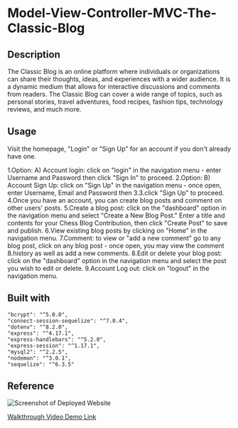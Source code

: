 # Model-View-Controller-MVC-The-Classic-Blog

## Description
The Classic Blog is an online platform where individuals or organizations can share their thoughts, ideas, and experiences with a wider audience. It is a dynamic medium that allows for interactive discussions and comments from readers. The Classic Blog can cover a wide range of topics, such as personal stories, travel adventures, food recipes, fashion tips, technology reviews, and much more.

## Usage
 Visit the homepage, "Login" or "Sign Up" for an account if you don't already have one.

1.Option: A) Account login: click on "login" in the navigation menu - enter Username and Password then click "Sign In" to proceed.
2.Option: B) Account Sign Up: click on "Sign Up" in the navigation menu - once open, enter Username, Email and Password then 3.3.click "Sign Up" to proceed.
4.Once you have an account, you can create blog posts and comment on other users' posts.
5.Create a blog post: click on the "dashboard" option in the navigation menu and select "Create a New Blog Post."
Enter a title and contents for your Chess Blog Contribution, then click "Create Post" to save and publish.
6.View existing blog posts by clicking on "Home" in the navigation menu.
7.Comment: to view or "add a new comment" go to any blog post, click on any blog post - once open, you may view the comment 8.history as well as add a new comments.
8.Edit or delete your blog post: click on the "dashboard" option in the navigation menu and select the post you wish to edit or delete.
9.Account Log out: click on "logout" in the navigation menu.

## Built with
 
    "bcrypt": "^5.0.0",
    "connect-session-sequelize": "^7.0.4",
    "dotenv": "^8.2.0",
    "express": "^4.17.1",
    "express-handlebars": "^5.2.0",
    "express-session": "^1.17.1",
    "mysql2": "^2.2.5",
    "nodemon": "^3.0.1",
    "sequelize": "^6.3.5"


## Reference

![Screenshot of Deployed Website](/assets/images/Employee-Tracker.png)

[Walkthrough Video Demo Link]()